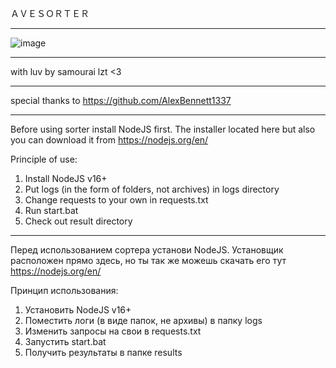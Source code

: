 ＡＶＥＳＯＲＴＥＲ

------

![image](https://user-images.githubusercontent.com/78436325/125211827-e68cad80-e2b1-11eb-957b-94d8de6266c7.png)

------

with luv by samourai lzt <3

------

special thanks to https://github.com/AlexBennett1337

------
Before using sorter install NodeJS first. 
The installer located here but also you can download it from https://nodejs.org/en/

Principle of use:

1) Install NodeJS v16+
2) Put logs (in the form of folders, not archives) in logs directory
3) Change requests to your own in requests.txt
4) Run start.bat
5) Check out result directory

------

Перед использованием сортера установи NodeJS. 
Установщик расположен прямо здесь, но ты так же можешь скачать его тут https://nodejs.org/en/

Принцип использования:

1) Установить NodeJS v16+
2) Поместить логи (в виде папок, не архивы) в папку logs
3) Изменить запросы на свои в requests.txt
4) Запустить start.bat
5) Получить результаты в папке results

